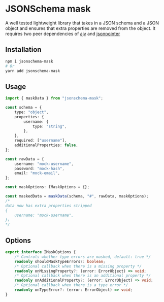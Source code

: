 # JSONSchema mask

A well tested lightweight library that takes in a JSON schema and a JSON object and ensures that extra properties are removed from the object. It requires two peer dependencies of [ajv](https://github.com/ajv-validator/ajv) and [jsonpointer](https://github.com/janl/node-jsonpointer)

## Installation

```bash
npm i jsonschema-mask
# Or
yarn add jsonschema-mask
```

## Usage

```typescript
import { maskData } from "jsonschema-mask";

const schema = {
    type: "object",
    properties: {
        username: {
            type: "string",
        },
    },
    required: ["username"],
    additionalProperties: false,
};

const rawData = {
    username: "mock-username",
    password: "mock-hash",
    email: "mock-email",
};

const maskOptions: IMaskOptions = {};

const maskedData = maskData(schema, "#", rawData, maskOptions);
/*
data now has extra properties stripped
{
    username: "mock-username",
};
*/
```

## Options

```typescript
export interface IMaskOptions {
    /* Controls whether type errors are masked, default: true */
    readonly shouldMaskTypeErrors?: boolean;
    /* Optional callback when there is a missing property */
    readonly onMissingProperty?: (error: ErrorObject) => void;
    /* Optional callback when there is an additional property */
    readonly onAdditionalProperty?: (error: ErrorObject) => void;
    /* Optional callback when there is a type error */
    readonly onTypeError?: (error: ErrorObject) => void;
}
```
